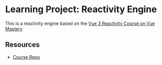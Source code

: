 # Learning Project: Reactivity Engine

This is a reactivity engine based on the [Vue 3 Reactivity Course on Vue
Mastery](https://www.vuemastery.com/courses/vue-3-reactivity/vue3-reactivity)

## Resources

- [Course Repo](https://github.com/Code-Pop/vue-3-reactivity)
